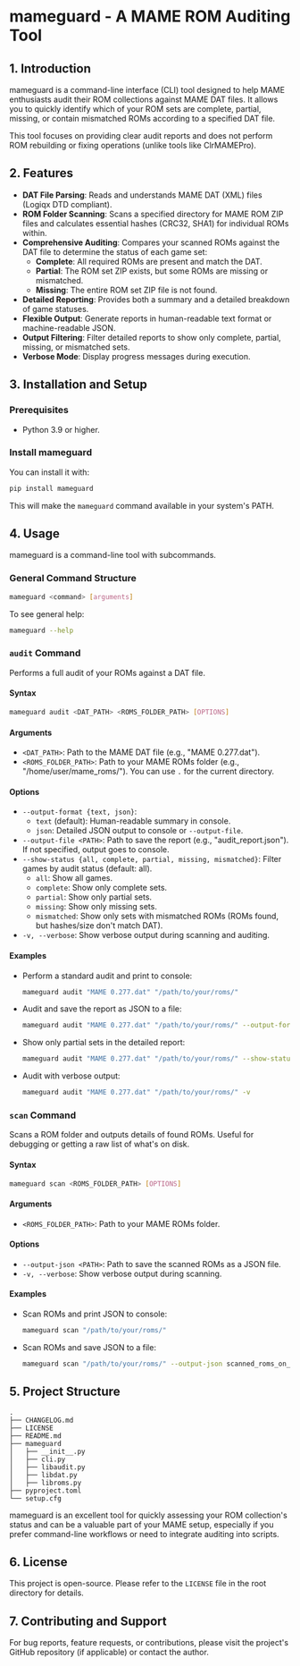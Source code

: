 # mameguard - A MAME ROM Auditing Tool

## 1. Introduction

mameguard is a command-line interface (CLI) tool designed to help MAME enthusiasts audit their ROM collections against MAME DAT files. It allows you to quickly identify which of your ROM sets are complete, partial, missing, or contain mismatched ROMs according to a specified DAT file.

This tool focuses on providing clear audit reports and does not perform ROM rebuilding or fixing operations (unlike tools like ClrMAMEPro).

## 2. Features

- **DAT File Parsing**: Reads and understands MAME DAT (XML) files (Logiqx DTD compliant).
- **ROM Folder Scanning**: Scans a specified directory for MAME ROM ZIP files and calculates essential hashes (CRC32, SHA1) for individual ROMs within.
- **Comprehensive Auditing**: Compares your scanned ROMs against the DAT file to determine the status of each game set:
  - **Complete**: All required ROMs are present and match the DAT.
  - **Partial**: The ROM set ZIP exists, but some ROMs are missing or mismatched.
  - **Missing**: The entire ROM set ZIP file is not found.
- **Detailed Reporting**: Provides both a summary and a detailed breakdown of game statuses.
- **Flexible Output**: Generate reports in human-readable text format or machine-readable JSON.
- **Output Filtering**: Filter detailed reports to show only complete, partial, missing, or mismatched sets.
- **Verbose Mode**: Display progress messages during execution.

## 3. Installation and Setup

### Prerequisites
- Python 3.9 or higher.

### Install mameguard
You can install it with:
```bash
pip install mameguard
```
This will make the `mameguard` command available in your system's PATH.

## 4. Usage

mameguard is a command-line tool with subcommands.

### General Command Structure
```bash
mameguard <command> [arguments]
```

To see general help:
```bash
mameguard --help
```

### `audit` Command
Performs a full audit of your ROMs against a DAT file.

#### Syntax
```bash
mameguard audit <DAT_PATH> <ROMS_FOLDER_PATH> [OPTIONS]
```

#### Arguments
- `<DAT_PATH>`: Path to the MAME DAT file (e.g., "MAME 0.277.dat").
- `<ROMS_FOLDER_PATH>`: Path to your MAME ROMs folder (e.g., "/home/user/mame_roms/"). You can use `.` for the current directory.

#### Options
- `--output-format {text, json}`:
  - `text` (default): Human-readable summary in console.
  - `json`: Detailed JSON output to console or `--output-file`.
- `--output-file <PATH>`: Path to save the report (e.g., "audit_report.json"). If not specified, output goes to console.
- `--show-status {all, complete, partial, missing, mismatched}`: Filter games by audit status (default: all).
  - `all`: Show all games.
  - `complete`: Show only complete sets.
  - `partial`: Show only partial sets.
  - `missing`: Show only missing sets.
  - `mismatched`: Show only sets with mismatched ROMs (ROMs found, but hashes/size don't match DAT).
- `-v, --verbose`: Show verbose output during scanning and auditing.

#### Examples
- Perform a standard audit and print to console:
  ```bash
  mameguard audit "MAME 0.277.dat" "/path/to/your/roms/"
  ```
- Audit and save the report as JSON to a file:
  ```bash
  mameguard audit "MAME 0.277.dat" "/path/to/your/roms/" --output-format json --output-file my_audit.json
  ```
- Show only partial sets in the detailed report:
  ```bash
  mameguard audit "MAME 0.277.dat" "/path/to/your/roms/" --show-status partial
  ```
- Audit with verbose output:
  ```bash
  mameguard audit "MAME 0.277.dat" "/path/to/your/roms/" -v
  ```

### `scan` Command
Scans a ROM folder and outputs details of found ROMs. Useful for debugging or getting a raw list of what's on disk.

#### Syntax
```bash
mameguard scan <ROMS_FOLDER_PATH> [OPTIONS]
```

#### Arguments
- `<ROMS_FOLDER_PATH>`: Path to your MAME ROMs folder.

#### Options
- `--output-json <PATH>`: Path to save the scanned ROMs as a JSON file.
- `-v, --verbose`: Show verbose output during scanning.

#### Examples
- Scan ROMs and print JSON to console:
  ```bash
  mameguard scan "/path/to/your/roms/"
  ```
- Scan ROMs and save JSON to a file:
  ```bash
  mameguard scan "/path/to/your/roms/" --output-json scanned_roms_on_disk.json
  ```

## 5. Project Structure
```
.
├── CHANGELOG.md
├── LICENSE
├── README.md
├── mameguard
│   ├── __init__.py
│   ├── cli.py
│   ├── libaudit.py
│   ├── libdat.py
│   ├── libroms.py
├── pyproject.toml
└── setup.cfg
```

mameguard is an excellent tool for quickly assessing your ROM collection's status and can be a valuable part of your MAME setup, especially if you prefer command-line workflows or need to integrate auditing into scripts.

## 6. License

This project is open-source. Please refer to the `LICENSE` file in the root directory for details.

## 7. Contributing and Support

For bug reports, feature requests, or contributions, please visit the project's GitHub repository (if applicable) or contact the author.